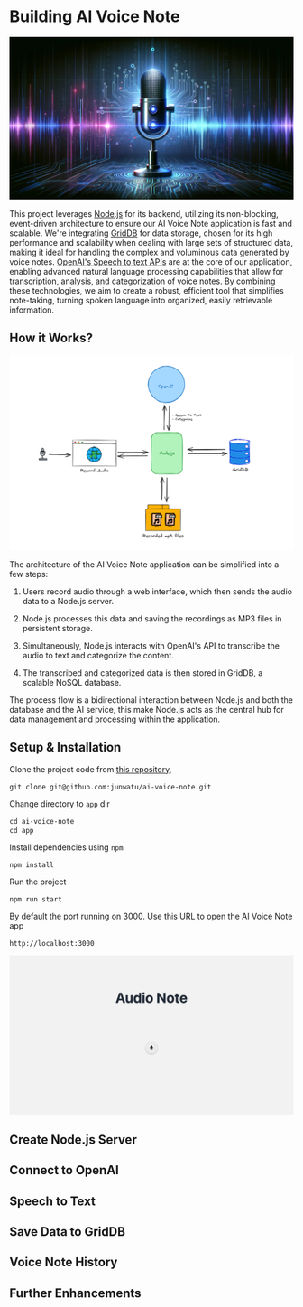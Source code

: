 # Building AI Voice Note

![cover](images/voice-note-ai.webp)

This project leverages [Node.js](https://nodejs.org/en/download/) for its backend, utilizing its non-blocking, event-driven architecture to ensure our AI Voice Note application is fast and scalable. We're integrating [GridDB](https://docs.griddb.net/latest/about/what-is-griddb/) for data storage, chosen for its high performance and scalability when dealing with large sets of structured data, making it ideal for handling the complex and voluminous data generated by voice notes. [OpenAI's Speech to text APIs](https://platform.openai.com/docs/guides/speech-to-text) are at the core of our application, enabling advanced natural language processing capabilities that allow for transcription, analysis, and categorization of voice notes. By combining these technologies, we aim to create a robust, efficient tool that simplifies note-taking, turning spoken language into organized, easily retrievable information.

## How it Works?

![project architecture](images/project-architecture.png)

The architecture of the AI Voice Note application can be simplified into a few steps:

1. Users record audio through a web interface, which then sends the audio data to a Node.js server.

2. Node.js processes this data and saving the recordings as MP3 files in persistent storage.

3. Simultaneously, Node.js interacts with OpenAI's API to transcribe the audio to text and categorize the content.

4. The transcribed and categorized data is then stored in GridDB, a scalable NoSQL database.

The process flow is a bidirectional interaction between Node.js and both the database and the AI service, this make Node.js acts as the central hub for data management and processing within the application.

## Setup & Installation

Clone the project code from [this repository](https://github.com/junwatu/ai-voice-note),

```shell
git clone git@github.com:junwatu/ai-voice-note.git
```

Change directory to `app` dir

```shell
cd ai-voice-note
cd app
```

Install dependencies using `npm`

```shell
npm install
```

Run the project

```shell
npm run start
```
By default the port running on 3000. Use this URL to open the AI Voice Note app

```shell
http://localhost:3000
```

![audio-note-app-screenshot](images/Screenshot%202024-04-12%20at%2010.46.45.png)

## Create Node.js Server

## Connect to OpenAI

## Speech to Text

## Save Data to GridDB

## Voice Note History

## Further Enhancements
